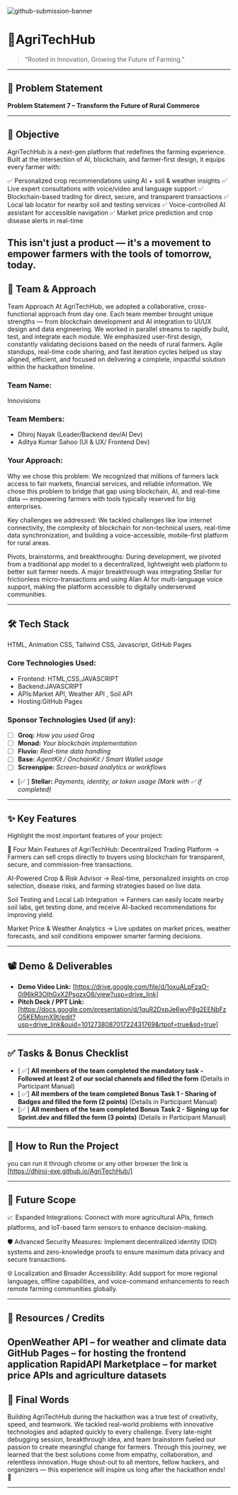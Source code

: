 ![github-submission-banner](https://github.com/user-attachments/assets/a1493b84-e4e2-456e-a791-ce35ee2bcf2f)

# 🚀AgriTechHub

> “Rooted in Innovation, Growing the Future of Farming.”

---

## 📌 Problem Statement
  
**Problem Statement 7 – Transform the Future of Rural Commerce**

---

## 🎯 Objective

AgriTechHub is a next-gen platform that redefines the farming experience. Built at the intersection of AI, blockchain, and farmer-first design, it equips every farmer with:

✅ Personalized crop recommendations using AI + soil & weather insights
✅ Live expert consultations with voice/video and language support
✅ Blockchain-based trading for direct, secure, and transparent transactions
✅ Local lab locator for nearby soil and testing services
✅ Voice-controlled AI assistant for accessible navigation
✅ Market price prediction and crop disease alerts in real-time

This isn't just a product — it's a movement to empower farmers with the tools of tomorrow, today.
---

## 🧠 Team & Approach
Team Approach
At AgriTechHub, we adopted a collaborative, cross-functional approach from day one.
Each team member brought unique strengths — from blockchain development and AI integration to UI/UX design and data engineering. We worked in parallel streams to rapidly build, test, and integrate each module.
We emphasized user-first design, constantly validating decisions based on the needs of rural farmers. Agile standups, real-time code sharing, and fast iteration cycles helped us stay aligned, efficient, and focused on delivering a complete, impactful solution within the hackathon timeline.


### Team Name:  
Innovisions

### Team Members:  
- Dhiroj Nayak (Leader/Backend dev/AI Dev)
- Aditya Kumar Sahoo (UI & UX/ Frontend Dev)

### Your Approach:  
Why we chose this problem:
We recognized that millions of farmers lack access to fair markets, financial services, and reliable information. We chose this problem to bridge that gap using blockchain, AI, and real-time data — empowering farmers with tools typically reserved for big enterprises.

Key challenges we addressed:
We tackled challenges like low internet connectivity, the complexity of blockchain for non-technical users, real-time data synchronization, and building a voice-accessible, mobile-first platform for rural areas.

Pivots, brainstorms, and breakthroughs:
During development, we pivoted from a traditional app model to a decentralized, lightweight web platform to better suit farmer needs. A major breakthrough was integrating Stellar for frictionless micro-transactions and using Alan AI for multi-language voice support, making the platform accessible to digitally underserved communities.


---

## 🛠️ Tech Stack
HTML, Animation CSS, Tailwind CSS, Javascript, GitHub Pages
### Core Technologies Used:
- Frontend: HTML,CSS,JAVASCRIPT
- Backend:JAVASCRIPT
- APIs:Market API, Weather API , Soil API
- Hosting:GitHub Pages

### Sponsor Technologies Used (if any):
- [ ] **Groq:** _How you used Groq_  
- [ ] **Monad:** _Your blockchain implementation_  
- [ ] **Fluvio:** _Real-time data handling_  
- [ ] **Base:** _AgentKit / OnchainKit / Smart Wallet usage_  
- [ ] **Screenpipe:** _Screen-based analytics or workflows_  
- [✅ ] **Stellar:** _Payments, identity, or token usage_
*(Mark with ✅ if completed)*
---

## ✨ Key Features

Highlight the most important features of your project:

🌾 Four Main Features of AgriTechHub:
Decentralized Trading Platform
→ Farmers can sell crops directly to buyers using blockchain for transparent, secure, and commission-free transactions.

AI-Powered Crop & Risk Advisor
→ Real-time, personalized insights on crop selection, disease risks, and farming strategies based on live data.

Soil Testing and Local Lab Integration
→ Farmers can easily locate nearby soil labs, get testing done, and receive AI-backed recommendations for improving yield.

Market Price & Weather Analytics
→ Live updates on market prices, weather forecasts, and soil conditions empower smarter farming decisions.



---

## 📽️ Demo & Deliverables

- **Demo Video Link:** [https://drive.google.com/file/d/1oxuALpFzaO-0i96kR3OIhGxX2PsozxO8/view?usp=drive_link]  
- **Pitch Deck / PPT Link:** [https://docs.google.com/presentation/d/1quR2DxpJe6wvP8g2EENbFzO5KEMomX9t/edit?usp=drive_link&ouid=101273808701722431769&rtpof=true&sd=true]  

---

## ✅ Tasks & Bonus Checklist

- [ ✅] **All members of the team completed the mandatory task - Followed at least 2 of our social channels and filled the form** (Details in Participant Manual)  
- [ ✅] **All members of the team completed Bonus Task 1 - Sharing of Badges and filled the form (2 points)**  (Details in Participant Manual)
- [✅ ] **All members of the team completed Bonus Task 2 - Signing up for Sprint.dev and filled the form (3 points)**  (Details in Participant Manual)


---

## 🧪 How to Run the Project
you can run it through chrome or any other browser
the link is [https://dhiroj-exe.github.io/AgriTechHub/]


---

## 🧬 Future Scope

📈 Expanded Integrations: Connect with more agricultural APIs, fintech platforms, and IoT-based farm sensors to enhance decision-making.

🛡️ Advanced Security Measures: Implement decentralized identity (DID) systems and zero-knowledge proofs to ensure maximum data privacy and secure transactions.

🌐 Localization and Broader Accessibility: Add support for more regional languages, offline capabilities, and voice-command enhancements to reach remote farming communities globally.


---

## 📎 Resources / Credits

OpenWeather API – for weather and climate data
GitHub Pages – for hosting the frontend application
RapidAPI Marketplace – for market price APIs and agriculture datasets
---

## 🏁 Final Words

Building AgriTechHub during the hackathon was a true test of creativity, speed, and teamwork. We tackled real-world problems with innovative technologies and adapted quickly to every challenge. Every late-night debugging session, breakthrough idea, and team brainstorm fueled our passion to create meaningful change for farmers.
Through this journey, we learned that the best solutions come from empathy, collaboration, and relentless innovation.
Huge shout-out to all mentors, fellow hackers, and organizers — this experience will inspire us long after the hackathon ends! 🚀


---
